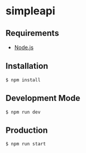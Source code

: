 # simpleapi

## Requirements
- [Node.js](https://nodejs.org/en/)

## Installation 

```
$ npm install

```
## Development Mode

```
$ npm run dev

```

## Production

```
$ npm run start

```